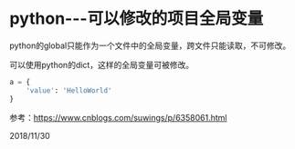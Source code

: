 # python---可以修改的项目全局变量

python的global只能作为一个文件中的全局变量，跨文件只能读取，不可修改。  

可以使用python的dict，这样的全局变量可被修改。  
```python
a = {
    'value': 'HelloWorld'
}
```

参考：https://www.cnblogs.com/suwings/p/6358061.html  


2018/11/30  
